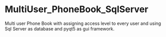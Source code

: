 # MultiUser_PhoneBook_SqlServer
Multi user Phone Book with assigning access level to every user and using Sql Server as database and pyqt5 as gui framework.
